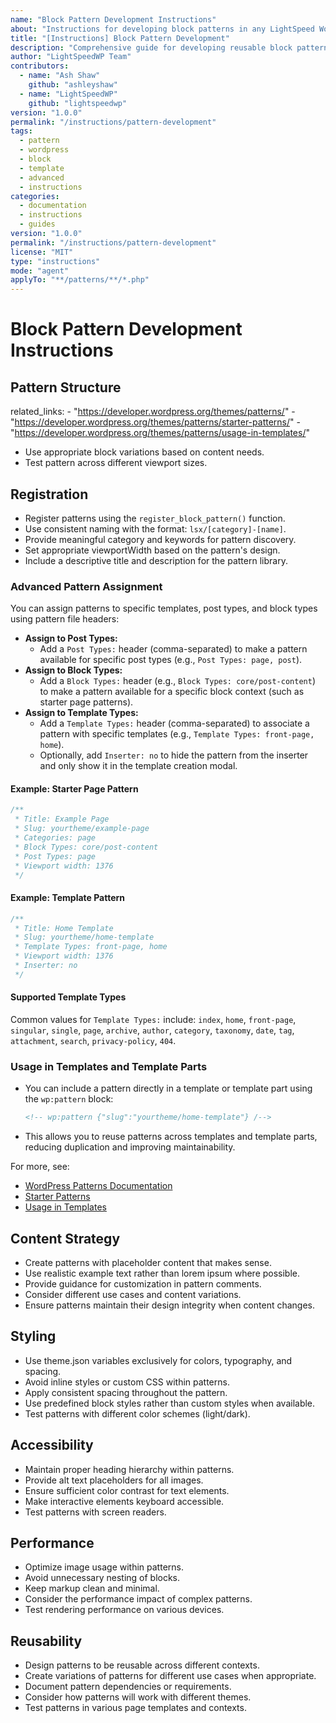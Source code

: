 ```yaml
---
name: "Block Pattern Development Instructions"
about: "Instructions for developing block patterns in any LightSpeed WordPress project."
title: "[Instructions] Block Pattern Development"
description: "Comprehensive guide for developing reusable block patterns in LightSpeed WordPress projects."
author: "LightSpeedWP Team"
contributors:
  - name: "Ash Shaw"
    github: "ashleyshaw"
  - name: "LightSpeedWP"
    github: "lightspeedwp"
version: "1.0.0"
permalink: "/instructions/pattern-development"
tags:
  - pattern
  - wordpress
  - block
  - template
  - advanced
  - instructions
categories:
  - documentation
  - instructions
  - guides
version: "1.0.0"
permalink: "/instructions/pattern-development"
license: "MIT"
type: "instructions"
mode: "agent"
applyTo: "**/patterns/**/*.php"
---
```


# Block Pattern Development Instructions

## Pattern Structure
  related_links:
    - "https://developer.wordpress.org/themes/patterns/"
    - "https://developer.wordpress.org/themes/patterns/starter-patterns/"
    - "https://developer.wordpress.org/themes/patterns/usage-in-templates/"
- Use appropriate block variations based on content needs.
- Test pattern across different viewport sizes.


## Registration

- Register patterns using the `register_block_pattern()` function.
- Use consistent naming with the format: `lsx/[category]-[name]`.
- Provide meaningful category and keywords for pattern discovery.
- Set appropriate viewportWidth based on the pattern's design.
- Include a descriptive title and description for the pattern library.

### Advanced Pattern Assignment

You can assign patterns to specific templates, post types, and block types using pattern file headers:

- **Assign to Post Types:**
	- Add a `Post Types:` header (comma-separated) to make a pattern available for specific post types (e.g., `Post Types: page, post`).
- **Assign to Block Types:**
	- Add a `Block Types:` header (e.g., `Block Types: core/post-content`) to make a pattern available for a specific block context (such as starter page patterns).
- **Assign to Template Types:**
	- Add a `Template Types:` header (comma-separated) to associate a pattern with specific templates (e.g., `Template Types: front-page, home`).
	- Optionally, add `Inserter: no` to hide the pattern from the inserter and only show it in the template creation modal.

#### Example: Starter Page Pattern
```php
/**
 * Title: Example Page
 * Slug: yourtheme/example-page
 * Categories: page
 * Block Types: core/post-content
 * Post Types: page
 * Viewport width: 1376
 */
```

#### Example: Template Pattern
```php
/**
 * Title: Home Template
 * Slug: yourtheme/home-template
 * Template Types: front-page, home
 * Viewport width: 1376
 * Inserter: no
 */
```

#### Supported Template Types
Common values for `Template Types:` include: `index`, `home`, `front-page`, `singular`, `single`, `page`, `archive`, `author`, `category`, `taxonomy`, `date`, `tag`, `attachment`, `search`, `privacy-policy`, `404`.

### Usage in Templates and Template Parts

- You can include a pattern directly in a template or template part using the `wp:pattern` block:
	```html
	<!-- wp:pattern {"slug":"yourtheme/home-template"} /-->
	```
- This allows you to reuse patterns across templates and template parts, reducing duplication and improving maintainability.

For more, see:
- [WordPress Patterns Documentation](https://developer.wordpress.org/themes/patterns/)
- [Starter Patterns](https://developer.wordpress.org/themes/patterns/starter-patterns/)
- [Usage in Templates](https://developer.wordpress.org/themes/patterns/usage-in-templates/)

## Content Strategy

- Create patterns with placeholder content that makes sense.
- Use realistic example text rather than lorem ipsum where possible.
- Provide guidance for customization in pattern comments.
- Consider different use cases and content variations.
- Ensure patterns maintain their design integrity when content changes.

## Styling

- Use theme.json variables exclusively for colors, typography, and spacing.
- Avoid inline styles or custom CSS within patterns.
- Apply consistent spacing throughout the pattern.
- Use predefined block styles rather than custom styles when available.
- Test patterns with different color schemes (light/dark).

## Accessibility

- Maintain proper heading hierarchy within patterns.
- Provide alt text placeholders for all images.
- Ensure sufficient color contrast for text elements.
- Make interactive elements keyboard accessible.
- Test patterns with screen readers.

## Performance

- Optimize image usage within patterns.
- Avoid unnecessary nesting of blocks.
- Keep markup clean and minimal.
- Consider the performance impact of complex patterns.
- Test rendering performance on various devices.

## Reusability

- Design patterns to be reusable across different contexts.
- Create variations of patterns for different use cases when appropriate.
- Document pattern dependencies or requirements.
- Consider how patterns will work with different themes.
- Test patterns in various page templates and contexts.
